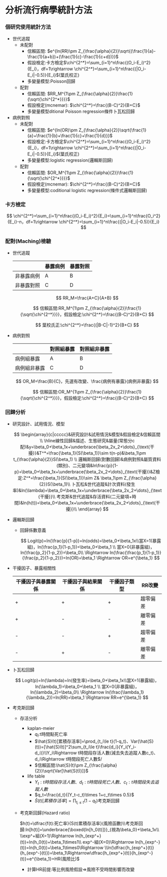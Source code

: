 # 分析流行病學統計方法

### 個研究使用統計方法

- 世代追蹤
    - 未配對
        - 信賴區間: $e^{ln(RR)\pm Z_{\frac{\alpha}{2}}\sqrt{(\frac{1}{a}-\frac{1}{a+b})+(\frac{1}{c}-\frac{1}{c+d})}}$
        - 假設檢定:卡方檢定$\chi^{2^*}=\sum_{i=1}^n\frac{(O_i-E_i)^2}{E_i}，df=1\rightarrow \chi^{2^*}=\sum_{i=1}^n\frac{(|O_i-E_i|-0.5)}{E_i}$(葉氏校正)
        - 多變量模型:Poisson回歸
    - 配對
        - 信賴區間: $RR_M^{1\pm Z_{\frac{\alpha}{2}}\frac{1}{\sqrt{\chi^{2^*}}}}$
        - 假設檢定(mcnemar): $\chi^{2^*}=\frac{(B-C)^2}{B+C}$
        - 多變量模型ditional Poisson regression條件卜瓦松回歸
- 病例對照
    - 未配對
        - 信賴區間: $e^{ln(OR)\pm Z_{\frac{\alpha}{2}}\sqrt{\frac{1}{a}+\frac{1}{b}+\frac{1}{c}+\frac{1}{d}}}$
        - 假設檢定:卡方檢定$\chi^{2^*}=\sum_{i=1}^n\frac{(O_i-E_i)^2}{E_i}，df=1\rightarrow \chi^{2^*}=\sum_{i=1}^n\frac{(|O_i-E_i|-0.5)}{E_i}$(葉氏校正)
        - 多變量模型:logistic regression(邏輯斯回歸)
    - 配對
        - 信賴區間: $OR_M^{1\pm Z_{\frac{\alpha}{2}}\frac{1}{\sqrt{\chi^{2^*}}}}$
        - 假設檢定(mcnemar): $\chi^{2^*}=\frac{(B-C)^2}{B+C}$
        - 多變量模型:coditional logistic regression(條件式邏輯斯回歸)

### 卡方檢定

$$
\chi^{2^*}=\sum_{i=1}^n\frac{(O_i-E_i)^2}{E_i}=\sum_{i=1}^n\frac{O_i^2}{E_i}-n，df=1\rightarrow \chi^{2^*}=\sum_{i=1}^n\frac{(|O_i-E_i|-0.5)}{E_i}
$$

### 配對(Maching)檢驗

- 世代追蹤
    
    
    |  | 暴露病例 | 暴露對照 |
    | --- | --- | --- |
    | 非暴露病例 | A | B |
    | 非暴露對照 | C | D |
    
    $$
    RR_M=\frac{A+C}{A+B}
    $$
    
    $$
    信賴區間:RR_M^{1\pm Z_{\frac{\alpha}{2}}\frac{1}{\sqrt{\chi^{2^*}}}}，假設檢定:\chi^{2^*}=\frac{(B-C)^2}{B+C}
    $$
    
    $$
    葉校氏正:\chi^{2^*}=\frac{(|B-C|-1)^2}{B+C}
    $$
    
- 病例對照
    
    
    |  | 對照組暴露 | 對照組非暴露 |
    | --- | --- | --- |
    | 病例組暴露 | A | B |
    | 病例組非暴露 | C | D |
    
    $$
    OR_M=\frac{B}{C}，先選有改變、\frac{病例有暴露}{病例非暴露}
    $$
    
    $$
    信賴區間:OR_M^{1\pm Z_{\frac{\alpha}{2}}\frac{1}{\sqrt{\chi^{2^*}}}}，假設檢定:\chi^{2^*}=\frac{(B-C)^2}{B+C}
    $$
    

### 回歸分析

- 研究設計、試用情況、模型
    
    $$
    \begin{array}{c|ccccc}&研究設計&試用情況&模型&假設檢定&信賴區間 \\  \hline線性回歸&描述、生態研究&屬量(常態分c配)&y=\beta_0+\beta_1x+\underbrace{\beta_2x_2+\dots}_{\text{干擾}}&T^*=\frac{\beta_1}{S(\beta_1)}\sim t(n-p)&\beta_1\pm t_{\frac{\alpha}{2}}S(\beta_1) \\ 邏輯斯回歸(對數回歸)&病例對照&屬質資料(類別)、二元變項&ln\frac{p}{1-p}=\beta_0+\beta_1x+\underbrace{\beta_2x_2+\dots}_{\text{干擾}}&Z檢定:Z^*=\frac{\beta_1}{S(\beta_1)}\sim Z& \beta_1\pm Z_{\frac{\alpha}{2}}S(\beta_1)\\ 卜瓦松&世代追蹤&計次資料(發生率)&ln(\lambda)=\beta_0+\beta_1x+\underbrace{\beta_2x_2+\dots}_{\text{干擾}}\\ 考克斯&世代追蹤&存活資料(二元變項+時間)&ln(h(t))=\beta_0+\beta_1x+\underbrace{\beta_2x_2+\dots}_{\text{干擾}}\\ \end{array}
    $$
    
- 邏輯斯回歸
    - 回歸係數意義
        
        $$
        Logit(p)=ln(\frac{p}{1-p})=ln(odds)=\beta_0+\beta_1x\\當X=1(暴露組)，ln(\frac{p_1}{1-p_1})=\beta_0+\beta_1 \\ 當X=0(非暴露組)，ln(\frac{p_2}{1-p_2})=\beta_0\\ \Rightarrow ln(\frac{\frac{p_1}{1-p_1}}{\frac{p_2}{1-p_2}})=ln(OR)=\beta_1 \Rightarrow OR=e^{\beta_1}
        $$
        
- 干擾因子、暴露相關性
    
    
    | 干擾因子與暴露關係 | 干擾因子與結果關係 | 干擾因子類型 | RR改變 |
    | --- | --- | --- | --- |
    | + | + | + | 趨零偏差 |
    | + | - | - | 離零偏差 |
    | - | - | + | 趨零偏差 |
    | - | + | - | 離零偏差 |
- 卜瓦松回歸
    
    $$
    Logit(p)=ln(\lambda)=ln(發生率)=\beta_0+\beta_1x\\當X=1(暴露組)，ln(\lambda_1)=\beta_0+\beta_1 \\ 當X=0(非暴露組)，ln(\lambda_2)=\beta_0\\ \Rightarrow ln(\frac{\lambda_1}{\lambda_2})=ln(RR)=\beta_1 \Rightarrow RR=e^{\beta_1}
    $$
    
- 考克斯回歸
    - 存活分析
        - kaplan-meier
            - $q_t$:t時間點死亡率
            - $\hat{S}(t)[累積存活率]=\prod_{t_i\le t}(1-q_t)、Var(\hat{S}(t))=[\hat{S}(t)]^2\sum_{t_i\le t}\frac{d_i}{Y_i(Y_i-d_i)}\\Y_i\Rightarrow t時間段存活人數(減去失去追蹤人數c_t)、d_i\Rightarrow t時間段死亡人數$/
            - $信賴區間:\hat{S}(t)\pm Z_{\frac{\alpha}{2}}\sqrt{Var[\hat{S(t)}]}$
        - life table
            - $Y_t:t時間段存活人數、d_t:t時間段死亡人數、c_t:t時間段失去追蹤人數$
            - $q_t=\frac{d_t}{(Y_t-c_t)\times 1+c_t\times 0.5}$
            - $\hat{S}(t)[累積存活率]=\prod_{t_i\le t}(1-q_t)$考克斯回歸
    - 考克斯回歸(Hazard ratio)
        
        $h(t)=\dfrac{f(t):死亡率}{S(t)累積存活率}(風險函數)\\考克斯回歸:ln[h(t)]=\underbrace{\boxed{ln[h_0(t)]}}_{視為\beta_0}+\beta_1x\\ \\exp^+組(X=1)\Rightarrow ln(h_{exp^+}(t))=ln(h_0(t))+\beta_1\times1\\ exp^-組(X=0)\Rightarrow ln(h_{exp^-}(t))=ln(h_0(t))+\beta_1\times0\Rightarrow \\ln(\dfrac{h_{exp^+}(t)}{h_{exp^-}(t)})=\beta_1\Rightarrow\dfrac{h_{exp^+}(t)}{h_{exp^-}(t)}=e^{\beta_1}=HR(風險比)$
        
        - 計算HR前提:等比例風險假設$\Rightarrow$風險不受時間影響而改變